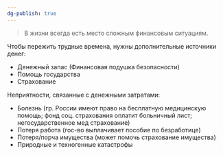 ```yaml
---
dg-publish: true
---
```


> В жизни всегда есть место сложным финансовым ситуациям. 

Чтобы пережить трудные времена, нужны дополнительные источники денег:
-  Денежный запас (Финансовая подушка безопасности)
- Помощь государства
- Страхование

Неприятности, связанные с денежными затратами:
- Болезнь (гр. России имеют право на бесплатную медицинскую помощь; фонд соц. страхования оплатит больничный лист; негосударственное мед страхование)
- Потеря работа (гос-во выплачивает пособие по безработице)
- Потеря/порча имущества (может помочь страхование имущества)
- Природные и техногенные катастрофы
